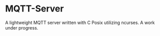 # MQTT-Server
A lightweight MQTT server written with C Posix utilizing ncurses. A work under progress.
